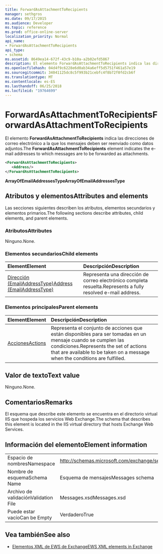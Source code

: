 ```yaml
---
title: ForwardAsAttachmentToRecipients
manager: sethgros
ms.date: 09/17/2015
ms.audience: Developer
ms.topic: reference
ms.prod: office-online-server
localization_priority: Normal
api_name:
- ForwardAsAttachmentToRecipients
api_type:
- schema
ms.assetid: 8649ea14-672f-43c9-b10a-a2b02efd5867
description: El elemento ForwardAsAttachmentToRecipients indica las direcciones de correo electrónico a la que los mensajes deben ser reenviado como datos adjuntos.
ms.openlocfilehash: 04d4f9c6228e6d0ab34a6eff5d5751f461a57e19
ms.sourcegitcommit: 34041125dc8c5f993b21cebfc4f8b72f0fd2cb6f
ms.translationtype: MT
ms.contentlocale: es-ES
ms.lasthandoff: 06/25/2018
ms.locfileid: "19764699"
---
```

# <a name="forwardasattachmenttorecipients"></a><span data-ttu-id="346a5-103">ForwardAsAttachmentToRecipients</span><span class="sxs-lookup"><span data-stu-id="346a5-103">ForwardAsAttachmentToRecipients</span></span>

<span data-ttu-id="346a5-104">El elemento **ForwardAsAttachmentToRecipients** indica las direcciones de correo electrónico a la que los mensajes deben ser reenviado como datos adjuntos.</span><span class="sxs-lookup"><span data-stu-id="346a5-104">The **ForwardAsAttachmentToRecipients** element indicates the e-mail addresses to which messages are to be forwarded as attachments.</span></span> 
  
```XML
<ForwardAsAttachmentToRecipients>
   <Address/>
</ForwardAsAttachmentToRecipients>
```

 <span data-ttu-id="346a5-105">**ArrayOfEmailAddressesType**</span><span class="sxs-lookup"><span data-stu-id="346a5-105">**ArrayOfEmailAddressesType**</span></span>
## <a name="attributes-and-elements"></a><span data-ttu-id="346a5-106">Atributos y elementos</span><span class="sxs-lookup"><span data-stu-id="346a5-106">Attributes and elements</span></span>

<span data-ttu-id="346a5-107">Las secciones siguientes describen los atributos, elementos secundarios y elementos primarios.</span><span class="sxs-lookup"><span data-stu-id="346a5-107">The following sections describe attributes, child elements, and parent elements.</span></span>
  
### <a name="attributes"></a><span data-ttu-id="346a5-108">Atributos</span><span class="sxs-lookup"><span data-stu-id="346a5-108">Attributes</span></span>

<span data-ttu-id="346a5-109">Ninguno.</span><span class="sxs-lookup"><span data-stu-id="346a5-109">None.</span></span>
  
### <a name="child-elements"></a><span data-ttu-id="346a5-110">Elementos secundarios</span><span class="sxs-lookup"><span data-stu-id="346a5-110">Child elements</span></span>

|<span data-ttu-id="346a5-111">**Element**</span><span class="sxs-lookup"><span data-stu-id="346a5-111">**Element**</span></span>|<span data-ttu-id="346a5-112">**Descripción**</span><span class="sxs-lookup"><span data-stu-id="346a5-112">**Description**</span></span>|
|:-----|:-----|
|[<span data-ttu-id="346a5-113">Dirección (EmailAddressType)</span><span class="sxs-lookup"><span data-stu-id="346a5-113">Address (EmailAddressType)</span></span>](address-emailaddresstype.md) <br/> |<span data-ttu-id="346a5-114">Representa una dirección de correo electrónico completa resuelta.</span><span class="sxs-lookup"><span data-stu-id="346a5-114">Represents a fully resolved e-mail address.</span></span>  <br/> |
   
### <a name="parent-elements"></a><span data-ttu-id="346a5-115">Elementos principales</span><span class="sxs-lookup"><span data-stu-id="346a5-115">Parent elements</span></span>

|<span data-ttu-id="346a5-116">**Element**</span><span class="sxs-lookup"><span data-stu-id="346a5-116">**Element**</span></span>|<span data-ttu-id="346a5-117">**Descripción**</span><span class="sxs-lookup"><span data-stu-id="346a5-117">**Description**</span></span>|
|:-----|:-----|
|[<span data-ttu-id="346a5-118">Acciones</span><span class="sxs-lookup"><span data-stu-id="346a5-118">Actions</span></span>](actions.md) <br/> |<span data-ttu-id="346a5-119">Representa el conjunto de acciones que están disponibles para ser tomadas en un mensaje cuando se cumplen las condiciones.</span><span class="sxs-lookup"><span data-stu-id="346a5-119">Represents the set of actions that are available to be taken on a message when the conditions are fulfilled.</span></span>  <br/> |
   
## <a name="text-value"></a><span data-ttu-id="346a5-120">Valor de texto</span><span class="sxs-lookup"><span data-stu-id="346a5-120">Text value</span></span>

<span data-ttu-id="346a5-121">Ninguno.</span><span class="sxs-lookup"><span data-stu-id="346a5-121">None.</span></span>
  
## <a name="remarks"></a><span data-ttu-id="346a5-122">Comentarios</span><span class="sxs-lookup"><span data-stu-id="346a5-122">Remarks</span></span>

<span data-ttu-id="346a5-123">El esquema que describe este elemento se encuentra en el directorio virtual IIS que hospeda los servicios Web Exchange.</span><span class="sxs-lookup"><span data-stu-id="346a5-123">The schema that describes this element is located in the IIS virtual directory that hosts Exchange Web Services.</span></span>
  
## <a name="element-information"></a><span data-ttu-id="346a5-124">Información del elemento</span><span class="sxs-lookup"><span data-stu-id="346a5-124">Element information</span></span>

|||
|:-----|:-----|
|<span data-ttu-id="346a5-125">Espacio de nombres</span><span class="sxs-lookup"><span data-stu-id="346a5-125">Namespace</span></span>  <br/> |http://schemas.microsoft.com/exchange/services/2006/messages  <br/> |
|<span data-ttu-id="346a5-126">Nombre de esquema</span><span class="sxs-lookup"><span data-stu-id="346a5-126">Schema Name</span></span>  <br/> |<span data-ttu-id="346a5-127">Esquema de mensajes</span><span class="sxs-lookup"><span data-stu-id="346a5-127">Messages schema</span></span>  <br/> |
|<span data-ttu-id="346a5-128">Archivo de validación</span><span class="sxs-lookup"><span data-stu-id="346a5-128">Validation File</span></span>  <br/> |<span data-ttu-id="346a5-129">Messages.xsd</span><span class="sxs-lookup"><span data-stu-id="346a5-129">Messages.xsd</span></span>  <br/> |
|<span data-ttu-id="346a5-130">Puede estar vacío</span><span class="sxs-lookup"><span data-stu-id="346a5-130">Can be Empty</span></span>  <br/> |<span data-ttu-id="346a5-131">Verdadero</span><span class="sxs-lookup"><span data-stu-id="346a5-131">True</span></span>  <br/> |
   
## <a name="see-also"></a><span data-ttu-id="346a5-132">Vea también</span><span class="sxs-lookup"><span data-stu-id="346a5-132">See also</span></span>



- [<span data-ttu-id="346a5-133">Elementos XML de EWS de Exchange</span><span class="sxs-lookup"><span data-stu-id="346a5-133">EWS XML elements in Exchange</span></span>](ews-xml-elements-in-exchange.md)

